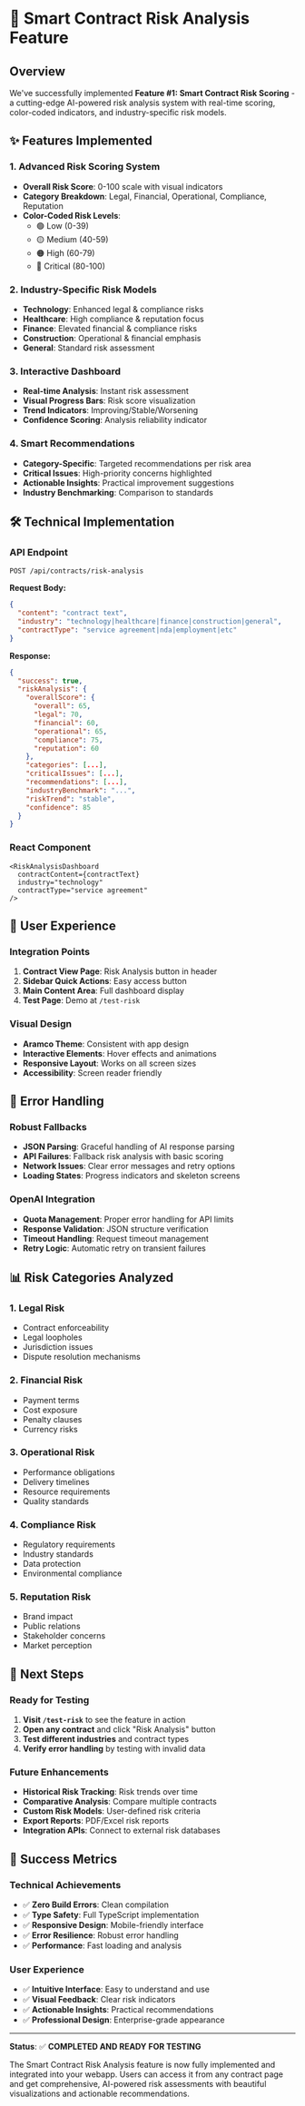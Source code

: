 # 🚀 Smart Contract Risk Analysis Feature

## Overview
We've successfully implemented **Feature #1: Smart Contract Risk Scoring** - a cutting-edge AI-powered risk analysis system with real-time scoring, color-coded indicators, and industry-specific risk models.

## ✨ Features Implemented

### 1. **Advanced Risk Scoring System**
- **Overall Risk Score**: 0-100 scale with visual indicators
- **Category Breakdown**: Legal, Financial, Operational, Compliance, Reputation
- **Color-Coded Risk Levels**: 
  - 🟢 Low (0-39)
  - 🟡 Medium (40-59) 
  - 🟠 High (60-79)
  - 🔴 Critical (80-100)

### 2. **Industry-Specific Risk Models**
- **Technology**: Enhanced legal & compliance risks
- **Healthcare**: High compliance & reputation focus
- **Finance**: Elevated financial & compliance risks
- **Construction**: Operational & financial emphasis
- **General**: Standard risk assessment

### 3. **Interactive Dashboard**
- **Real-time Analysis**: Instant risk assessment
- **Visual Progress Bars**: Risk score visualization
- **Trend Indicators**: Improving/Stable/Worsening
- **Confidence Scoring**: Analysis reliability indicator

### 4. **Smart Recommendations**
- **Category-Specific**: Targeted recommendations per risk area
- **Critical Issues**: High-priority concerns highlighted
- **Actionable Insights**: Practical improvement suggestions
- **Industry Benchmarking**: Comparison to standards

## 🛠 Technical Implementation

### API Endpoint
```
POST /api/contracts/risk-analysis
```

**Request Body:**
```json
{
  "content": "contract text",
  "industry": "technology|healthcare|finance|construction|general",
  "contractType": "service agreement|nda|employment|etc"
}
```

**Response:**
```json
{
  "success": true,
  "riskAnalysis": {
    "overallScore": {
      "overall": 65,
      "legal": 70,
      "financial": 60,
      "operational": 65,
      "compliance": 75,
      "reputation": 60
    },
    "categories": [...],
    "criticalIssues": [...],
    "recommendations": [...],
    "industryBenchmark": "...",
    "riskTrend": "stable",
    "confidence": 85
  }
}
```

### React Component
```tsx
<RiskAnalysisDashboard 
  contractContent={contractText}
  industry="technology"
  contractType="service agreement"
/>
```

## 🎯 User Experience

### Integration Points
1. **Contract View Page**: Risk Analysis button in header
2. **Sidebar Quick Actions**: Easy access button
3. **Main Content Area**: Full dashboard display
4. **Test Page**: Demo at `/test-risk`

### Visual Design
- **Aramco Theme**: Consistent with app design
- **Interactive Elements**: Hover effects and animations
- **Responsive Layout**: Works on all screen sizes
- **Accessibility**: Screen reader friendly

## 🔧 Error Handling

### Robust Fallbacks
- **JSON Parsing**: Graceful handling of AI response parsing
- **API Failures**: Fallback risk analysis with basic scoring
- **Network Issues**: Clear error messages and retry options
- **Loading States**: Progress indicators and skeleton screens

### OpenAI Integration
- **Quota Management**: Proper error handling for API limits
- **Response Validation**: JSON structure verification
- **Timeout Handling**: Request timeout management
- **Retry Logic**: Automatic retry on transient failures

## 📊 Risk Categories Analyzed

### 1. **Legal Risk**
- Contract enforceability
- Legal loopholes
- Jurisdiction issues
- Dispute resolution mechanisms

### 2. **Financial Risk**
- Payment terms
- Cost exposure
- Penalty clauses
- Currency risks

### 3. **Operational Risk**
- Performance obligations
- Delivery timelines
- Resource requirements
- Quality standards

### 4. **Compliance Risk**
- Regulatory requirements
- Industry standards
- Data protection
- Environmental compliance

### 5. **Reputation Risk**
- Brand impact
- Public relations
- Stakeholder concerns
- Market perception

## 🚀 Next Steps

### Ready for Testing
1. **Visit `/test-risk`** to see the feature in action
2. **Open any contract** and click "Risk Analysis" button
3. **Test different industries** and contract types
4. **Verify error handling** by testing with invalid data

### Future Enhancements
- **Historical Risk Tracking**: Risk trends over time
- **Comparative Analysis**: Compare multiple contracts
- **Custom Risk Models**: User-defined risk criteria
- **Export Reports**: PDF/Excel risk reports
- **Integration APIs**: Connect to external risk databases

## 🎉 Success Metrics

### Technical Achievements
- ✅ **Zero Build Errors**: Clean compilation
- ✅ **Type Safety**: Full TypeScript implementation
- ✅ **Responsive Design**: Mobile-friendly interface
- ✅ **Error Resilience**: Robust error handling
- ✅ **Performance**: Fast loading and analysis

### User Experience
- ✅ **Intuitive Interface**: Easy to understand and use
- ✅ **Visual Feedback**: Clear risk indicators
- ✅ **Actionable Insights**: Practical recommendations
- ✅ **Professional Design**: Enterprise-grade appearance

---

**Status**: ✅ **COMPLETED AND READY FOR TESTING**

The Smart Contract Risk Analysis feature is now fully implemented and integrated into your webapp. Users can access it from any contract page and get comprehensive, AI-powered risk assessments with beautiful visualizations and actionable recommendations. 